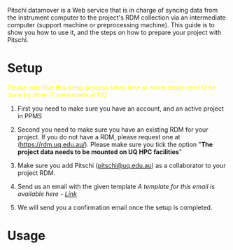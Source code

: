 Pitschi datamover is a Web service that is in charge of syncing data from the instrument computer to the project's RDM collection via an intermediate computer (support machine or preprocessing machine). This guide is to show you how to use it, and the steps on how to prepare your project with Pitschi.

# Setup

<span style="color:yellow">Please note that this setup process takes time as some steps need to be done by other IT personnels at UQ </span>

1. First you need to make sure you have an account, and an active project in PPMS
2. Second you need to make sure you have an existing RDM for your project. If you do not have a RDM, please request one at (https://rdm.uq.edu.au/). Please make sure you tick the option "**The project data needs to be mounted on UQ HPC facilities**"
3. Make sure you add Pitschi (pitschi@uq.edu.au) as a collaborator to your project RDM. 
4. Send us an email with the given template 
*A template for this email is available here - [Link](mailto:pitschi@uq.edu.au?&subject=Pitschi%20datamover%20setup&body=To%20whom%20it%20may%20concern%2C%20%0A%0ACould%20you%20please%20help%20me%20with%20setting%20up%20Pitschi.%0A%0A%20%20%20%20Instrument%20name%3A%20%0A%20%20%20%20My%20PPMS%20project%20is%3A%20%0A%20%20%20%20My%20project%20RDM%20is%3A%20%0A%20%20%20%20Are%20you%20going%20to%20use%20CVL%40Wiener%20for%20processing%20%3F%20%5BYes%2FNo%5D%20%0A%0A%20%20Pitschi%20generated%20email)*

5. We will send you a confirmation email once the setup is completed. 

# Usage


